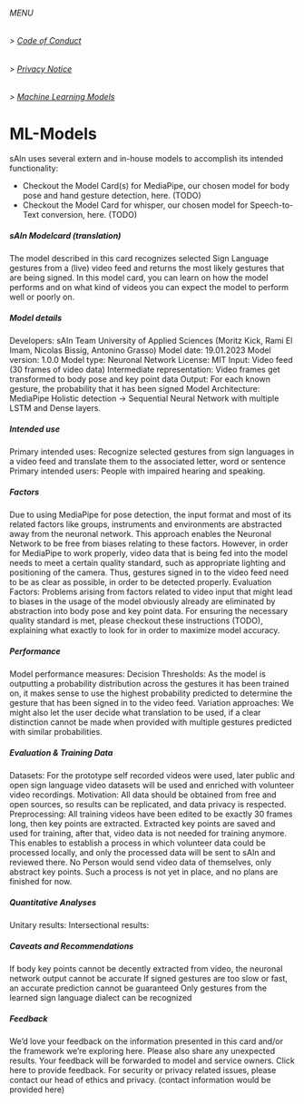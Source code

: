 ###### MENU

###### > [Code of Conduct](CODE_OF_CONDUCT.md)
###### > [Privacy Notice](PRIVACY_NOTICE.md)
###### > [Machine Learning Models](ML.md)

# ML-Models

sAIn uses several extern and in-house models to accomplish its intended functionality:

- Checkout the Model Card(s) for MediaPipe, our chosen model for body pose and hand gesture detection, here. (TODO)
- Checkout the Model Card for whisper, our chosen model for Speech-to-Text conversion, here. (TODO)

##### sAIn Modelcard (translation)

The model described in this card recognizes selected Sign Language gestures from a (live) video feed and returns the most likely gestures that are being signed.
In this model card, you can learn on how the model performs and on what kind of videos you can expect the model to perform well or poorly on.

##### Model details
Developers: sAIn Team University of Applied Sciences (Moritz Kick, Rami El Imam, Nicolas Bissig, Antonino Grasso)
Model date: 19.01.2023
Model version: 1.0.0
Model type: Neuronal Network
License: MIT
Input: Video feed (30 frames of video data)
Intermediate representation: Video frames get transformed to body pose and key point data
Output: For each known gesture, the probability that it has been signed
Model Architecture: MediaPipe Holistic detection → Sequential Neural Network with multiple LSTM and Dense layers.

##### Intended use
Primary intended uses: Recognize selected gestures from sign languages in a video feed and translate them to the associated letter, word or sentence
Primary intended users: People with impaired hearing and speaking. 


##### Factors
Due to using MediaPipe for pose detection, the input format and most of its related factors like groups, instruments and environments are abstracted away from the neuronal network. This approach enables the Neuronal Network to be free from biases relating to these factors. However, in order for MediaPipe to work properly, video data that is being fed into the model needs to meet a certain quality standard, such as appropriate lighting and positioning of the camera. Thus, gestures signed in to the video feed need to be as clear as possible, in order to be detected properly.
Evaluation Factors: Problems arising from factors related to video input that might lead to biases in the usage of the model obviously already are eliminated by abstraction into body pose and key point data. For ensuring the necessary quality standard is met, please checkout these instructions (TODO), explaining what exactly to look for in order to maximize model accuracy.

##### Performance
Model performance measures: <Model performance data is not yet available and will be included here as soon as it is>
Decision Thresholds: As the model is outputting a probability distribution across the gestures it has been trained on, it makes sense to use the highest probability predicted to determine the gesture that has been signed in to the video feed.
Variation approaches: We might also let the user decide what translation to be used, if a clear distinction cannot be made when provided with multiple gestures predicted with similar probabilities.

##### Evaluation & Training Data
Datasets: For the prototype self recorded videos were used, later public and open sign language video datasets will be used and enriched with volunteer video recordings. 
Motivation: All data should be obtained from free and open sources, so results can be replicated, and data privacy is respected.
Preprocessing: All training videos have been edited to be exactly 30 frames long, then key points are extracted. Extracted key points are saved and used for training, after that, video data is not needed for training anymore. This enables to establish a process in which volunteer data could be processed locally, and only the processed data will be sent to sAIn and reviewed there. No Person would send video data of themselves, only abstract key points. Such a process is not yet in place, and no plans are finished for now.

##### Quantitative Analyses
Unitary results:
Intersectional results:

##### Caveats and Recommendations
If body key points cannot be decently extracted from video, the neuronal network output cannot be accurate
If signed gestures are too slow or fast, an accurate prediction cannot be guaranteed
Only gestures from the learned sign language dialect can be recognized

##### Feedback
We’d love your feedback on the information presented in this card and/or the framework we’re exploring here. Please also share any unexpected results. Your feedback will be forwarded to model and service owners. Click here to provide feedback. For security or privacy related issues, please contact our head of ethics and privacy. (contact information would be provided here)
